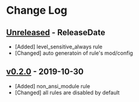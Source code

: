 # Change Log

## [Unreleased](https://github.com/dalance/svlint/compare/v0.2.0...Unreleased) - ReleaseDate

* [Added] level_sensitive_always rule
* [Changed] auto generatoin of rule's mod/config

## [v0.2.0](https://github.com/dalance/svlint/compare/v0.1.0...v0.2.0) - 2019-10-30

* [Added] non_ansi_module rule
* [Changed] all rules are disabled by default
